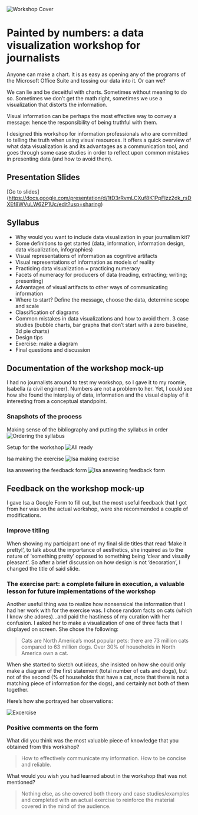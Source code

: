 ![Workshop Cover](http://itp.pilargomezruiz.com/wp-content/uploads/2017/03/workshop-cover.png)

# Painted by numbers: a data visualization workshop for journalists 

Anyone can make a chart. It is as easy as opening any of the programs of the Microsoft Office Suite and tossing our data into it. Or can we? 

We can lie and be deceitful with charts. Sometimes without meaning to do so. Sometimes we don’t get the math right, sometimes we use a visualization that distorts the information. 

Visual information can be perhaps the most effective way to convey a message: hence the responsibility of being truthful with them. 

I designed this workshop for information professionals who are committed to telling the truth when using visual resources. It offers a quick overview of what data visualization is and its advantages as a communication tool, and goes through some case studies in order to reflect upon common mistakes in presenting data (and how to avoid them).  


## Presentation Slides
[Go to slides] (https://docs.google.com/presentation/d/1tD3rRvmLCXuf8K1PpFlzz2dk_rsDXEf8WVuLW6ZP1Uc/edit?usp=sharing)

## Syllabus

- Why would you want to include data visualization in your journalism kit?
- Some definitions to get started (data, information, information design, data visualization, infographics)
- Visual representations of information as cognitive artifacts
- Visual representations of information as models of reality
- Practicing data visualization = practicing numeracy
- Facets of numeracy for producers of data (reading, extracting; writing; presenting) 
- Advantages of visual artifacts to other ways of communicating information
- Where to start? Define the message, choose the data, determine scope and scale
- Classification of diagrams
- Common mistakes in data visualizations and how to avoid them. 3 case studies (bubble charts, bar graphs that don’t start with a zero baseline, 3d pie charts)
- Design tips
- Exercise: make a diagram 
- Final questions and discussion

## Documentation of the workshop mock-up

I had no journalists around to test my workshop, so I gave it to my roomie, Isabella (a civil engineer). Numbers are not a problem to her. Yet, I could see how she found the interplay of data, information and the visual display of it interesting from a conceptual standpoint. 

### Snapshots of the process
Making sense of the bibliography and putting the syllabus in order
![Ordering the syllabus](http://itp.pilargomezruiz.com/wp-content/uploads/2017/03/ordering-syllabus.jpg)

Setup for the workshop
![All ready](http://itp.pilargomezruiz.com/wp-content/uploads/2017/03/workshop-ready.jpg)

Isa making the exercise
![Isa making exercise](http://itp.pilargomezruiz.com/wp-content/uploads/2017/03/isa-doing-exercise.jpg)


Isa answering the feedback form
![Isa answering feedback form](http://itp.pilargomezruiz.com/wp-content/uploads/2017/03/isa-answering-survey.jpg)

## Feedback on the workshop mock-up

I gave Isa a Google Form to fill out, but the most useful feedback that I got from her was on the actual workshop, were she recommended a couple of modifications. 

### Improve titling
When showing my participant one of my final slide titles that read ‘Make it pretty!’, to talk about the importance of aesthetics, she inquired as to the nature of ‘something pretty’ opposed to something being ‘clear and visually pleasant’. So after a brief discussion on how design is not ‘decoration’, I changed the title of said slide. 


### The exercise part: a complete failure in execution, a valuable lesson for future implementations of the workshop

Another useful thing was to realize how nonsensical the information that I had her work with for the exercise was. I chose random facts on cats (which I know she adores)…and paid the hastiness of my curation with her confusion. I asked her to make a visualization of one of three facts that I displayed on screen. She chose the following: 

>Cats are North America’s most popular pets: there are 73 million cats compared to 63 million dogs. Over 30% of households in North America own a cat.

When she started to sketch out ideas, she insisted on how she could only make a diagram of the first statement (total number of cats and dogs), but not of the second (% of households that have a cat, note that there is not a matching piece of information for the dogs), and certainly not both of them together. 

Here’s how she portrayed her observations: 

![Excercise](http://itp.pilargomezruiz.com/wp-content/uploads/2017/03/isa-exercise.jpg)


### Positive comments on the form

What did you think was the most valuable piece of knowledge that you obtained from this workshop?

> How to effectively communicate my information. How to be concise and reliable.

What would you wish you had learned about in the workshop that was not mentioned?

> Nothing else, as she covered both theory and case studies/examples and completed with an actual exercise to reinforce the material covered in the mind of the audience. 
